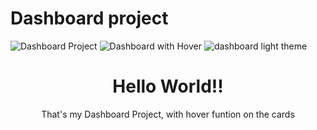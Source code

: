 # Dashboard project
![Dashboard Project](https://user-images.githubusercontent.com/126415306/222863121-427c5d56-062a-4a42-8c75-2b51166697e3.png)
![Dashboard with Hover](https://user-images.githubusercontent.com/126415306/222863169-57a09b40-30a2-4f54-9ae6-dea8111cc245.png)
![dashboard light theme](https://user-images.githubusercontent.com/126415306/222986712-c7b347ff-e673-49db-8df7-3aa944697ee9.png)
<h1 align="center">Hello World!! </h1>
<p align="center">  That's my Dashboard Project, with hover funtion on the cards </p>

